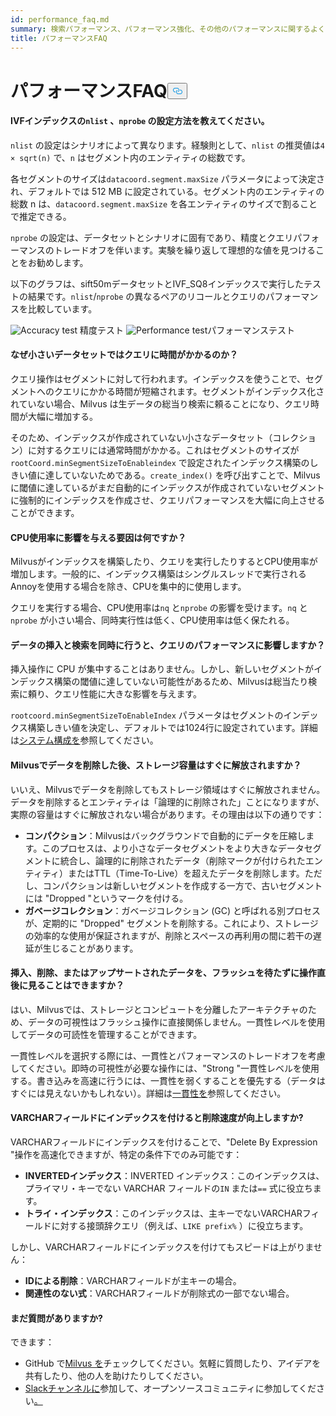 ```yaml
---
id: performance_faq.md
summary: 検索パフォーマンス、パフォーマンス強化、その他のパフォーマンスに関するよくある質問への回答をご覧いただけます。
title: パフォーマンスFAQ
---
```

<h1 id="Performance-FAQ" class="common-anchor-header">パフォーマンスFAQ<button data-href="#Performance-FAQ" class="anchor-icon" translate="no">
      <svg translate="no"
        aria-hidden="true"
        focusable="false"
        height="20"
        version="1.1"
        viewBox="0 0 16 16"
        width="16"
      >
        <path
          fill="#0092E4"
          fill-rule="evenodd"
          d="M4 9h1v1H4c-1.5 0-3-1.69-3-3.5S2.55 3 4 3h4c1.45 0 3 1.69 3 3.5 0 1.41-.91 2.72-2 3.25V8.59c.58-.45 1-1.27 1-2.09C10 5.22 8.98 4 8 4H4c-.98 0-2 1.22-2 2.5S3 9 4 9zm9-3h-1v1h1c1 0 2 1.22 2 2.5S13.98 12 13 12H9c-.98 0-2-1.22-2-2.5 0-.83.42-1.64 1-2.09V6.25c-1.09.53-2 1.84-2 3.25C6 11.31 7.55 13 9 13h4c1.45 0 3-1.69 3-3.5S14.5 6 13 6z"
        ></path>
      </svg>
    </button></h1><h4 id="How-to-set-nlist-and-nprobe-for-IVF-indexes" class="common-anchor-header">IVFインデックスの<code translate="no">nlist</code> 、<code translate="no">nprobe</code> の設定方法を教えてください。</h4><p><code translate="no">nlist</code> の設定はシナリオによって異なります。経験則として、<code translate="no">nlist</code> の推奨値は<code translate="no">4 × sqrt(n)</code> で、<code translate="no">n</code> はセグメント内のエンティティの総数です。</p>
<p>各セグメントのサイズは<code translate="no">datacoord.segment.maxSize</code> パラメータによって決定され、デフォルトでは 512 MB に設定されている。セグメント内のエンティティの総数 n は、<code translate="no">datacoord.segment.maxSize</code> を各エンティティのサイズで割ることで推定できる。</p>
<p><code translate="no">nprobe</code> の設定は、データセットとシナリオに固有であり、精度とクエリパフォーマンスのトレードオフを伴います。実験を繰り返して理想的な値を見つけることをお勧めします。</p>
<p>以下のグラフは、sift50mデータセットとIVF_SQ8インデックスで実行したテストの結果です。<code translate="no">nlist</code>/<code translate="no">nprobe</code> の異なるペアのリコールとクエリのパフォーマンスを比較しています。</p>
<p>
  
   <span class="img-wrapper"> <img translate="no" src="/docs/v2.4.x/assets/accuracy_nlist_nprobe.png" alt="Accuracy test" class="doc-image" id="accuracy-test" />
   </span> <span class="img-wrapper"> <span>精度テスト</span> </span> <span class="img-wrapper"> <img translate="no" src="/docs/v2.4.x/assets/performance_nlist_nprobe.png" alt="Performance test" class="doc-image" id="performance-test" /><span>パフォーマンステスト</span> </span></p>
<h4 id="Why-do-queries-sometimes-take-longer-on-smaller-datasets" class="common-anchor-header">なぜ小さいデータセットではクエリに時間がかかるのか？</h4><p>クエリ操作はセグメントに対して行われます。インデックスを使うことで、セグメントへのクエリにかかる時間が短縮されます。セグメントがインデックス化されていない場合、Milvus は生データの総当り検索に頼ることになり、クエリ時間が大幅に増加する。</p>
<p>そのため、インデックスが作成されていない小さなデータセット（コレクション）に対するクエリには通常時間がかかる。これはセグメントのサイズが<code translate="no">rootCoord.minSegmentSizeToEnableindex</code> で設定されたインデックス構築のしきい値に達していないためである。<code translate="no">create_index()</code> を呼び出すことで、Milvusに閾値に達しているがまだ自動的にインデックスが作成されていないセグメントに強制的にインデックスを作成させ、クエリパフォーマンスを大幅に向上させることができます。</p>
<h4 id="What-factors-impact-CPU-usage" class="common-anchor-header">CPU使用率に影響を与える要因は何ですか？</h4><p>Milvusがインデックスを構築したり、クエリを実行したりするとCPU使用率が増加します。一般的に、インデックス構築はシングルスレッドで実行されるAnnoyを使用する場合を除き、CPUを集中的に使用します。</p>
<p>クエリを実行する場合、CPU使用率は<code translate="no">nq</code> と<code translate="no">nprobe</code> の影響を受けます。<code translate="no">nq</code> と<code translate="no">nprobe</code> が小さい場合、同時実行性は低く、CPU使用率は低く保たれる。</p>
<h4 id="Does-simultaneously-inserting-data-and-searching-impact-query-performance" class="common-anchor-header">データの挿入と検索を同時に行うと、クエリのパフォーマンスに影響しますか？</h4><p>挿入操作に CPU が集中することはありません。しかし、新しいセグメントがインデックス構築の閾値に達していない可能性があるため、Milvusは総当たり検索に頼り、クエリ性能に大きな影響を与えます。</p>
<p><code translate="no">rootcoord.minSegmentSizeToEnableIndex</code> パラメータはセグメントのインデックス構築しきい値を決定し、デフォルトでは1024行に設定されています。詳細は<a href="/docs/ja/system_configuration.md">システム構成を</a>参照してください。</p>
<h4 id="Is-storage-space-released-right-after-data-deletion-in-Milvus" class="common-anchor-header">Milvusでデータを削除した後、ストレージ容量はすぐに解放されますか？</h4><p>いいえ、Milvusでデータを削除してもストレージ領域はすぐに解放されません。データを削除するとエンティティは「論理的に削除された」ことになりますが、実際の容量はすぐに解放されない場合があります。その理由は以下の通りです：</p>
<ul>
<li><strong>コンパクション</strong>：Milvusはバックグラウンドで自動的にデータを圧縮します。このプロセスは、より小さなデータセグメントをより大きなデータセグメントに統合し、論理的に削除されたデータ（削除マークが付けられたエンティティ）またはTTL（Time-To-Live）を超えたデータを削除します。ただし、コンパクションは新しいセグメントを作成する一方で、古いセグメントには "Dropped "というマークを付ける。</li>
<li><strong>ガベージコレクション</strong>：ガベージコレクション (GC) と呼ばれる別プロセスが、定期的に "Dropped" セグメントを削除する。これにより、ストレージの効率的な使用が保証されますが、削除とスペースの再利用の間に若干の遅延が生じることがあります。</li>
</ul>
<h4 id="Can-I-see-inserted-deleted-or-upserted-data-immediately-after-the-operation-without-waiting-for-a-flush" class="common-anchor-header">挿入、削除、またはアップサートされたデータを、フラッシュを待たずに操作直後に見ることはできますか？</h4><p>はい、Milvusでは、ストレージとコンピュートを分離したアーキテクチャのため、データの可視性はフラッシュ操作に直接関係しません。一貫性レベルを使用してデータの可読性を管理することができます。</p>
<p>一貫性レベルを選択する際には、一貫性とパフォーマンスのトレードオフを考慮してください。即時の可視性が必要な操作には、"Strong "一貫性レベルを使用する。書き込みを高速に行うには、一貫性を弱くすることを優先する（データはすぐには見えないかもしれない）。詳細は<a href="/docs/ja/consistency.md">一貫性を</a>参照してください。</p>
<h4 id="Can-indexing-a-VARCHAR-field-improve-deletion-speed" class="common-anchor-header">VARCHARフィールドにインデックスを付けると削除速度が向上しますか?</h4><p>VARCHARフィールドにインデックスを付けることで、"Delete By Expression "操作を高速化できますが、特定の条件下でのみ可能です：</p>
<ul>
<li><strong>INVERTEDインデックス</strong>：INVERTED インデックス：このインデックスは、プライマリ・キーでない VARCHAR フィールドの<code translate="no">IN</code> または<code translate="no">==</code> 式に役立ちます。</li>
<li><strong>トライ・インデックス</strong>：このインデックスは、主キーでないVARCHARフィールドに対する接頭辞クエリ（例えば、<code translate="no">LIKE prefix%</code> ）に役立ちます。</li>
</ul>
<p>しかし、VARCHARフィールドにインデックスを付けてもスピードは上がりません：</p>
<ul>
<li><strong>IDによる削除</strong>：VARCHARフィールドが主キーの場合。</li>
<li><strong>関連性のない式</strong>：VARCHARフィールドが削除式の一部でない場合。</li>
</ul>
<h4 id="Still-have-questions" class="common-anchor-header">まだ質問がありますか?</h4><p>できます：</p>
<ul>
<li>GitHub で<a href="https://github.com/milvus-io/milvus/issues">Milvus を</a>チェックしてください。気軽に質問したり、アイデアを共有したり、他の人を助けたりしてください。</li>
<li><a href="https://join.slack.com/t/milvusio/shared_invite/enQtNzY1OTQ0NDI3NjMzLWNmYmM1NmNjOTQ5MGI5NDhhYmRhMGU5M2NhNzhhMDMzY2MzNDdlYjM5ODQ5MmE3ODFlYzU3YjJkNmVlNDQ2ZTk">Slackチャンネルに</a>参加して、オープンソースコミュニティに参加してください<a href="https://join.slack.com/t/milvusio/shared_invite/enQtNzY1OTQ0NDI3NjMzLWNmYmM1NmNjOTQ5MGI5NDhhYmRhMGU5M2NhNzhhMDMzY2MzNDdlYjM5ODQ5MmE3ODFlYzU3YjJkNmVlNDQ2ZTk">。</a></li>
</ul>

